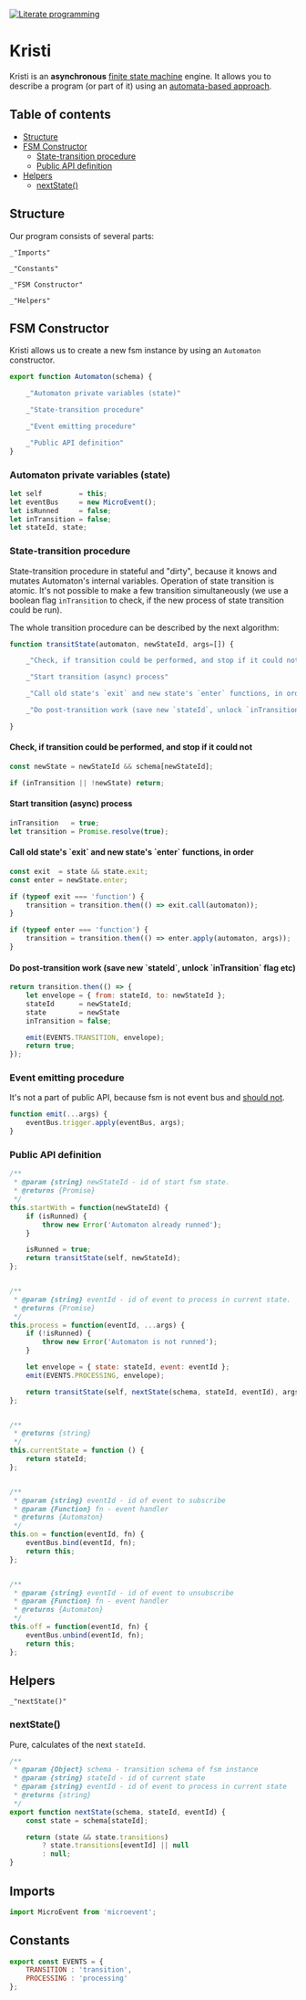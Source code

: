 [![Literate programming][literate-image]][literate-url]

# Kristi

Kristi is an **asynchronous** [finite state machine][fsm-url] engine. It allows you to describe a program (or part of it) using an [automata-based approach][automata-url].

<!--+ [index.js](#Structure "save:") -->

## Table of contents

- [Structure](#markdown-header-structure)
- [FSM Constructor](#markdown-header-fsm-constructor)
    - [State-transition procedure](#markdown-header-state-transition-procedure)
    - [Public API definition](#markdown-header-public-api-definition)
- [Helpers](#markdown-header-helpers)
    - [nextState()](#markdown-header-nextstate)


## Structure

Our program consists of several parts:

    _"Imports"

    _"Constants"

    _"FSM Constructor"

    _"Helpers"


## FSM Constructor

Kristi allows us to create a new fsm instance by using an `Automaton` constructor.

```javascript
export function Automaton(schema) {

    _"Automaton private variables (state)"

    _"State-transition procedure"

    _"Event emitting procedure"

    _"Public API definition"
}
```


### Automaton private variables (state)

```javascript
let self         = this;
let eventBus     = new MicroEvent();
let isRunned     = false;
let inTransition = false;
let stateId, state;
```


### State-transition procedure

State-transition procedure in stateful and "dirty", because it knows and mutates Automaton's internal variables.
Operation of state transition is atomic. It's not possible to make a few transition simultaneously (we use a boolean flag `inTransition` to check, if the new process of state transition could be run).

The whole transition procedure can be described by the next algorithm:

```javascript
function transitState(automaton, newStateId, args=[]) {

    _"Check, if transition could be performed, and stop if it could not"

    _"Start transition (async) process"

    _"Call old state's `exit` and new state's `enter` functions, in order"

    _"Do post-transition work (save new `stateId`, unlock `inTransition` flag etc)"

}
```


#### Check, if transition could be performed, and stop if it could not

```javascript
const newState = newStateId && schema[newStateId];

if (inTransition || !newState) return;
```


#### Start transition (async) process

```javascript
inTransition   = true;
let transition = Promise.resolve(true);
```


#### Call old state's \`exit\` and new state's \`enter\` functions, in order

```javascript
const exit  = state && state.exit;
const enter = newState.enter;

if (typeof exit === 'function') {
    transition = transition.then(() => exit.call(automaton));
}

if (typeof enter === 'function') {
    transition = transition.then(() => enter.apply(automaton, args));
}
```


#### Do post-transition work (save new \`stateId\`, unlock \`inTransition\` flag etc)

```javascript
return transition.then(() => {
    let envelope = { from: stateId, to: newStateId };
    stateId      = newStateId;
    state        = newState
    inTransition = false;

    emit(EVENTS.TRANSITION, envelope);
    return true;
});
```

### Event emitting procedure

It's not a part of public API, because fsm is not event bus and [should not][unix-way-url].

```javascript
function emit(...args) {
    eventBus.trigger.apply(eventBus, args);
}
```

### Public API definition

```javascript
/**
 * @param {string} newStateId - id of start fsm state.
 * @returns {Promise}
 */
this.startWith = function(newStateId) {
    if (isRunned) {
        throw new Error('Automaton already runned');
    }

    isRunned = true;
    return transitState(self, newStateId);
};


/**
 * @param {string} eventId - id of event to process in current state.
 * @returns {Promise}
 */
this.process = function(eventId, ...args) {
    if (!isRunned) {
        throw new Error('Automaton is not runned');
    }

    let envelope = { state: stateId, event: eventId };
    emit(EVENTS.PROCESSING, envelope);

    return transitState(self, nextState(schema, stateId, eventId), args);
};


/**
 * @returns {string}
 */
this.currentState = function () {
    return stateId;
};


/**
 * @param {string} eventId - id of event to subscribe
 * @param {Function} fn - event handler
 * @returns {Automaton}
 */
this.on = function(eventId, fn) {
    eventBus.bind(eventId, fn);
    return this;
};


/**
 * @param {string} eventId - id of event to unsubscribe
 * @param {Function} fn - event handler
 * @returns {Automaton}
 */
this.off = function(eventId, fn) {
    eventBus.unbind(eventId, fn);
    return this;
};
```


## Helpers

    _"nextState()"


### nextState()

Pure, calculates of the next `stateId`.

```javascript
/**
 * @param {Object} schema - transition schema of fsm instance
 * @param {string} stateId - id of current state
 * @param {string} eventId - id of event to process in current state
 * @returns {string}
 */
export function nextState(schema, stateId, eventId) {
    const state = schema[stateId];

    return (state && state.transitions)
        ? state.transitions[eventId] || null
        : null;
}
```


## Imports

```javascript
import MicroEvent from 'microevent';
```


## Constants

```javascript
export const EVENTS = {
    TRANSITION : 'transition',
    PROCESSING : 'processing'
};
```

[literate-image]: https://img.shields.io/badge/literate%20programming--brightgreen.svg
[literate-url]: https://en.wikipedia.org/wiki/Literate_programming
[fsm-url]: https://en.wikipedia.org/wiki/Finite-state_machine
[automata-url]: https://en.wikipedia.org/wiki/Automata-based_programming
[unix-way-url]: https://en.wikipedia.org/wiki/Unix_philosophy

